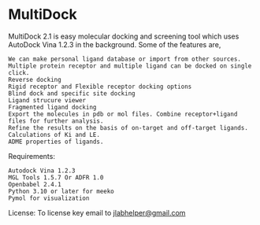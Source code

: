 # MultiDock
MultiDock 2.1 is easy molecular docking and screening tool which uses AutoDock Vina 1.2.3 in the background. Some of the features are,

    We can make personal ligand database or import from other sources.
    Multiple protein receptor and multiple ligand can be docked on single click.
    Reverse docking
    Rigid receptor and Flexible receptor docking options
    Blind dock and specific site docking
    Ligand strucure viewer
    Fragmented ligand docking
    Export the molecules in pdb or mol files. Combine receptor+ligand files for further analysis.
    Refine the results on the basis of on-target and off-target ligands.
    Calculations of Ki and LE.
    ADME properties of ligands.

Requirements:

    Autodock Vina 1.2.3
    MGL Tools 1.5.7 Or ADFR 1.0
    Openbabel 2.4.1
    Python 3.10 or later for meeko
    Pymol for visualization

License: To license key email to jlabhelper@gmail.com


